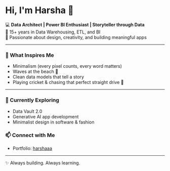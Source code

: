 # Hi, I'm Harsha 👋  

💻 **Data Architect | Power BI Enthusiast | Storyteller through Data**  
🔹 15+ years in Data Warehousing, ETL, and BI  
🔹 Passionate about design, creativity, and building meaningful apps  

---

### 🎨 What Inspires Me
- Minimalism (every pixel counts, every word matters)  
- Waves at the beach 🌊  
- Clean data models that tell a story  
- Playing cricket & chasing that perfect straight drive 🏏  

---
### 🌱 Currently Exploring
- Data Vault 2.0  
- Generative AI app development  
- Minimalist design in software & fashion  

### 📫 Connect with Me
- Portfolio: [harshaaa](https://sriharsha557.github.io/harshaaa/)  

---
✨ Always building. Always learning.
